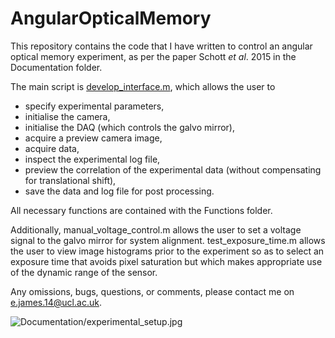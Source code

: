 # AngularOpticalMemory

This repository contains the code that I have written to control an angular optical memory experiment, as per the paper Schott _et al_. 2015 in the Documentation folder. 

The main script is [develop_interface.m](https://github.com/edggjames/AngularOpticalMemory/blob/main/develop_interface.m), which allows the user to 
- specify experimental parameters,
- initialise the camera,
- initialise the DAQ (which controls the galvo mirror),
- acquire a preview camera image,
- acquire data,
- inspect the experimental log file,
- preview the correlation of the experimental data (without compensating for translational shift),
- save the data and log file for post processing.

All necessary functions are contained with the Functions folder. 

Additionally, manual_voltage_control.m allows the user to set a voltage signal to the galvo mirror for system alignment. test_exposure_time.m allows the user to view image histograms prior to the experiment so as to select an exposure time that avoids pixel saturation but which makes appropriate use of the dynamic range of the sensor. 

Any omissions, bugs, questions, or comments, please contact me on <e.james.14@ucl.ac.uk>.

![Documentation/experimental_setup.jpg
](https://github.com/edggjames/AngularOpticalMemory/blob/main/Documentation/experimental_setup.jpg)
